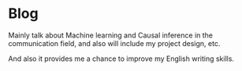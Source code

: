 # Blog

Mainly talk about Machine learning and Causal inference in the communication field, and also will include my project design, etc.

And also it provides me a chance to improve my English writing skills.